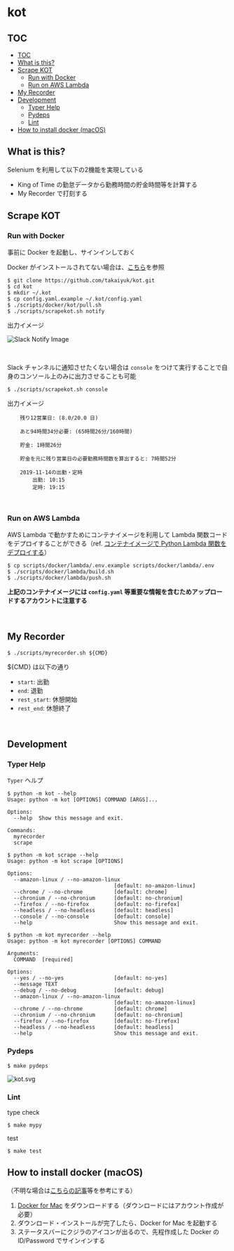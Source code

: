 # kot

## TOC

* [TOC](#TOC)
* [What is this?](#what-is-this?)
* [Scrape KOT](#scrape-kot)
    * [Run with Docker](#run-with-docker)
    * [Run on AWS Lambda](#run-on-aws-lambda)
* [My Recorder](#my-recorder)
* [Development](#development)
    * [Typer Help](#typer-help)
    * [Pydeps](#pydeps)
    * [Lint](#lint)
* [How to install docker (macOS)](#how-to-install-docker-macos)

## What is this?

Selenium を利用して以下の2機能を実現している

- King of Time の勤怠データから勤務時間の貯金時間等を計算する
- My Recorder で打刻する

## Scrape KOT

### Run with Docker

事前に Docker を起動し、サインインしておく

Docker がインストールされてない場合は、[こちら](https://github.com/takaiyuk/kot#how-to-install-docker)を参照

```
$ git clone https://github.com/takaiyuk/kot.git
$ cd kot
$ mkdir ~/.kot
$ cp config.yaml.example ~/.kot/config.yaml
$ ./scripts/docker/kot/pull.sh
$ ./scripts/scrapekot.sh notify
```

出力イメージ

![Slack Notify Image](https://github.com/takaiyuk/kot/blob/master/docs/source/_static/img/notify-green.png)

<br>

Slack チャンネルに通知させたくない場合は `console` をつけて実行することで自身のコンソール上のみに出力させることも可能

```
$ ./scripts/scrapekot.sh console
```

出力イメージ

```
    残り12営業日: (8.0/20.0 日)

    あと94時間34分必要: (65時間26分/160時間)

    貯金: 1時間26分

    貯金を元に残り営業日の必要勤務時間数を算出すると: 7時間52分

    2019-11-14の出勤・定時
        出勤: 10:15
        定時: 19:15
```

<br>

### Run on AWS Lambda

AWS Lambda で動かすためにコンテナイメージを利用して Lambda 関数コードをデプロイすることができる（ref. [コンテナイメージで Python Lambda 関数をデプロイする](https://docs.aws.amazon.com/ja_jp/lambda/latest/dg/python-image.html)）

```
$ cp scripts/docker/lambda/.env.example scripts/docker/lambda/.env
$ ./scripts/docker/lambda/build.sh
$ ./scripts/docker/lambda/push.sh
```

**上記のコンテナイメージには `config.yaml` 等重要な情報を含むためアップロードするアカウントに注意する**

<br>

## My Recorder

```
$ ./scripts/myrecorder.sh ${CMD}
```

${CMD} は以下の通り

- `start`: 出勤
- `end`: 退勤
- `rest_start`: 休憩開始
- `rest_end`: 休憩終了

<br>

## Development

### Typer Help

`Typer` ヘルプ

```
$ python -m kot --help
Usage: python -m kot [OPTIONS] COMMAND [ARGS]...

Options:
  --help  Show this message and exit.

Commands:
  myrecorder
  scrape
```

```
$ python -m kot scrape --help
Usage: python -m kot scrape [OPTIONS]

Options:
  --amazon-linux / --no-amazon-linux
                                  [default: no-amazon-linux]
  --chrome / --no-chrome          [default: chrome]
  --chronium / --no-chronium      [default: no-chronium]
  --firefox / --no-firefox        [default: no-firefox]
  --headless / --no-headless      [default: headless]
  --console / --no-console        [default: console]
  --help                          Show this message and exit.
```

```
$ python -m kot myrecorder --help
Usage: python -m kot myrecorder [OPTIONS] COMMAND

Arguments:
  COMMAND  [required]

Options:
  --yes / --no-yes                [default: no-yes]
  --message TEXT
  --debug / --no-debug            [default: debug]
  --amazon-linux / --no-amazon-linux
                                  [default: no-amazon-linux]
  --chrome / --no-chrome          [default: chrome]
  --chronium / --no-chronium      [default: no-chronium]
  --firefox / --no-firefox        [default: no-firefox]
  --headless / --no-headless      [default: headless]
  --help                          Show this message and exit.
```

### Pydeps

```
$ make pydeps
```

![kot.svg](https://github.com/takaiyuk/kot/blob/master/kot.svg)

### Lint

type check

```
$ make mypy
```

test

```
$ make test
```

## How to install docker (macOS)

（不明な場合は[こちらの記事](https://qiita.com/kurkuru/items/127fa99ef5b2f0288b81#docker-for-mac%E3%82%92%E3%82%A4%E3%83%B3%E3%82%B9%E3%83%88%E3%83%BC%E3%83%AB-package)等を参考にする）

1. [Docker for Mac](https://hub.docker.com/editions/community/docker-ce-desktop-mac) をダウンロードする（ダウンロードにはアカウント作成が必要）
2. ダウンロード・インストールが完了したら、Docker for Mac を起動する
3. ステータスバーにクジラのアイコンが出るので、先程作成した Docker の ID/Password でサインインする
